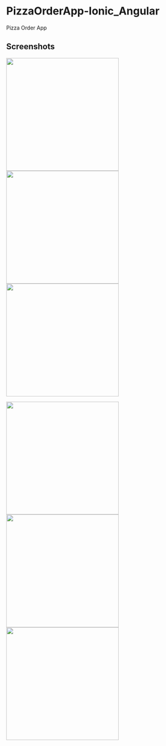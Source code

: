 # PizzaOrderApp-Ionic_Angular

Pizza Order App 


## Screenshots


<img src="https://user-images.githubusercontent.com/55505154/135708742-8e705343-b652-47f2-8d58-d16d95cc6b53.png" width="300"><img src="https://user-images.githubusercontent.com/55505154/135708770-e12e7aed-73a2-4fad-901d-98accee5be04.png" width="300"><img src="https://user-images.githubusercontent.com/55505154/135708774-b599f1ef-3ede-43b7-943a-b09f64e5f835.png" width="300">

<img src="https://user-images.githubusercontent.com/55505154/135708783-2ad20ff1-8f21-4436-a3e6-87ef28abd952.png" width="300"><img src="https://user-images.githubusercontent.com/55505154/135708790-6676fc2d-b6ae-472c-b1b9-e0bdc3a14c71.png" width="300"><img src="https://user-images.githubusercontent.com/55505154/135708799-e444e042-0100-44cf-be1f-ac253803ca08.png" width="300">

